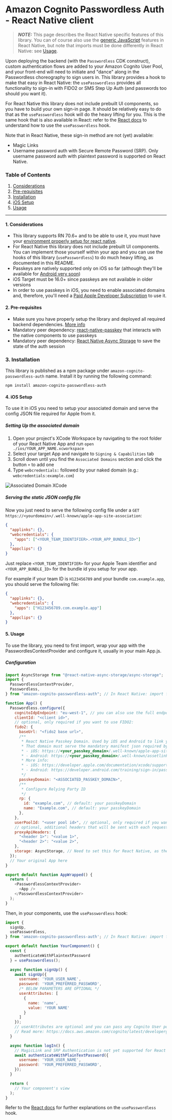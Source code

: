 # Amazon Cognito Passwordless Auth - React Native client

> **_NOTE:_** This page describes the React Native specific features of this library. You can of course also use the [generic JavaScript](../README.md) features in React Native, but note that imports must be done differently in React Native: see [Usage](#5.-usage).

Upon deploying the backend (with the `Passwordless` CDK construct), custom authentication flows are added to your Amazon Cognito User Pool, and your front-end will need to initiate and "dance" along in the Passwordless choreography to sign users in. This library provides a hook to make that easy in React Native: the `usePasswordless` provides all functionality to sign-in with FIDO2 or SMS Step Up Auth (and passwords too should you want it).

For React Native this library does not include prebuilt UI components, so you have to build your own sign-in page. It should be relatively easy to do that as the `usePasswordless` hook will do the heavy lifting for you. This is the same hook that is also available in React: refer to the [React docs](./README-REACT.md) to understand how to use the `usePasswordless` hook.

Note that in React Native, these sign-in method are not (yet) available:

- Magic Links
- Username password auth with Secure Remote Password (SRP). Only username password auth with plaintext password is supported on React Native.

### Table of Contents

1. [Considerations](#1.-considerations)
2. [Pre-requisites](#2.-pre-requisites)
3. [Installation](#3.-installation)
4. [iOS Setup](#4.-ios-setup)
5. [Usage](#5.-usage)

---

#### 1. Considerations

- This library supports RN 70.6+ and to be able to use it, you must have your [environment properly setup for react native](https://reactnative.dev/docs/environment-setup).
- For React Native this library does not include prebuilt UI components. You can implement those yourself within your app and you can use the hooks of this library (`usePasswordless`) to do much heavy lifting, as documented in this README.
- Passkeys are natively supported only on iOS so far (although they'll be available for [Android very soon](https://developers.google.com/identity/passkeys/faq))
- iOS Target must be 16.0+ since passkeys are not available in older versions
- In order to use passkeys in iOS, you need to enable associated domains and, therefore, you'll need a [Paid Apple Developer Subscription](https://developer.apple.com/support/compare-memberships/) to use it.

#### 2. Pre-requisites

- Make sure you have properly setup the library and deployed all required backend dependencies. [More info](../../README.md)
- Mandatory peer dependency: [react-native-passkey](https://github.com/f-23/react-native-passkey) that interacts with the native components to use passkeys
- Mandatory peer dependency: [React Native Async Storage](https://react-native-async-storage.github.io/async-storage/docs/install/) to save the state of the auth session

### 3. Installation

This library is published as a npm package under `amazon-cognito-passwordless-auth` name. Install it by running the following command:

```
npm install amazon-cognito-passwordless-auth
```

#### 4. iOS Setup

To use it in iOS you need to setup your associated domain and serve the config JSON file required for Apple from it.

##### Setting Up the associated domain

1. Open your project's XCode Workspace by navigating to the root folder of your React Native App and run `open ./ios/YOUR_APP_NAME.xcworkspace`
2. Select your target App and navigate to `Signing & Capabilities` tab
3. Scroll down until you find the `Associated Domains` section and click the button `+` to add one
4. Type `webcredentials:` followed by your naked domain (e.g.: `webcredentials:example.com`)

![Associated Domain XCode](./xcode-associated-domains.png)

##### Serving the static JSON config file

Now you just need to serve the following config file under a `GET https://<yourdomain>/.well-known/apple-app-site-association`:

```json
{
  "applinks": {},
  "webcredentials": {
    "apps": ["<YOUR_TEAM_IDENTIFIER>.<YOUR_APP_BUNDLE_ID>"]
  },
  "appclips": {}
}
```

Just replace `<YOUR_TEAM_IDENTIFIER>` for your Apple Team identifier and `<YOUR_APP_BUNDLE_ID>` for the bundle id you setup for your app.

For example if your team ID is `H123456789` and your bundle `com.example.app`, you should serve the following file:

```json
{
  "applinks": {},
  "webcredentials": {
    "apps": ["H123456789.com.example.app"]
  },
  "appclips": {}
}
```

#### 5. Usage

To use the library, you need to first import, wrap your app with the PasswordlesContextProvider and configure it, usually in your main App.js.

##### Configuration

```javascript
import AsyncStorage from "@react-native-async-storage/async-storage";
import {
  PasswordlessContextProvider,
  Passwordless,
} from "amazon-cognito-passwordless-auth"; // In React Native: import from top-level module

function App() {
  Passwordless.configure({
    cognitoIdpEndpoint: "eu-west-1", // you can also use the full endpoint URL, potentially to use a proxy
    clientId: "<client id>",
    // optional, only required if you want to use FIDO2:
    fido2: {
      baseUrl: "<fido2 base url>",
      /**
       * React Native Passkey Domain. Used by iOS and Android to link your app's passkeys to your domain
       * That domain must serve the mandatory manifest json required by Apple and Google under the following paths:
       * - iOS: https://<your_passkey_domain>/.well-known/apple-app-site-association
       * - Android: https://<your_passkey_domain>/.well-known/assetlinks.json
       * More info:
       * - iOS: https://developer.apple.com/documentation/xcode/supporting-associated-domains
       * - Android: https://developer.android.com/training/sign-in/passkeys#add-support-dal
       */
      passkeyDomain: "<ASSOCIATED_PASSKEY_DOMAIN>",
      /**
       * Configure Relying Party ID
       */
      rp: {
        id: "example.com", // default: your passkeyDomain
        name: "Example.com", // default: your passkeyDomain
      },
    },
    userPoolId: "<user pool id>", // optional, only required if you want to use USER_SRP_AUTH
    // optional, additional headers that will be sent with each request to Cognito:
    proxyApiHeaders: {
      "<header 1>": "<value 1>",
      "<header 2>": "<value 2>",
    },
    storage: AsyncStorage, // Need to set this for React Native, as the default (localStorage) will not work
  });
  // Your original App here
}

export default function AppWrapped() {
  return (
    <PasswordlessContextProvider>
      <App />
    </PasswordlessContextProvider>
  );
}
```

Then, in your components, use the `usePasswordless` hook:

```javascript
import {
  signUp,
  usePasswordless,
} from 'amazon-cognito-passwordless-auth'; // In React Native: import from top-level module

export default function YourComponent() {
  const {
    authenticateWithPlaintextPassword
  } = usePasswordless();

  async function signUp() {
    await signUp({
      username: 'YOUR_USER_NAME',
      password: 'YOUR_PREFERRED_PASSWORD',
      /* BELOW PARAMETERS ARE OPTIONAL */
      userAttributes: [
        {
          name: 'name',
          value: 'YOUR NAME'
        }
      ]
    });
    // userAttributes are optional and you can pass any Cognito User pool attributes
    // Read more: https://docs.aws.amazon.com/cognito/latest/developerguide/user-pool-settings-attributes.html
  }

  async function logIn() {
    // MagicLink and SRP Authentication is not yet supported for React Native
    await authenticateWithPlainTextPassword({
      username: 'YOUR_USER_NAME',
      password: 'YOUR_PREFERRED_PASSWORD',
    });
  }

  return (
    // Your component's view
  );
}
```

Refer to the [React docs](./README-REACT.md) for further explanations on the `usePasswordless` hook.
